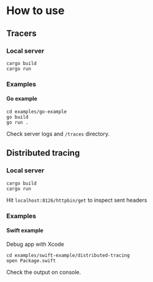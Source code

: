 # How to use

## Tracers

### Local server

```
cargo build
cargo run
```

### Examples

#### Go example

```
cd examples/go-example
go build
go run .
```

Check server logs and `/traces` directory.

## Distributed tracing

### Local server

```
cargo build
cargo run
```

Hit `localhost:8126/httpbin/get` to inspect sent headers

### Examples

#### Swift example

Debug app with Xcode

```
cd examples/swift-example/distributed-tracing
open Package.swift
```


Check the output on console.